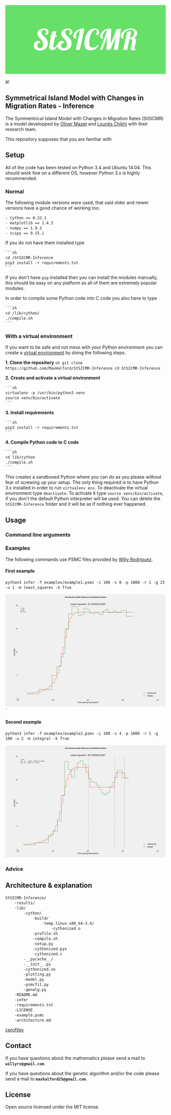 ![StSICMR](logo.png)

#! 

## Symmetrical Island Model with Changes in Migration Rates - Inference

The Symmentrical Island Model with Changes in Migration Rates (StSICMR) is a model developped by [Oliver Mazet](http://fr.viadeo.com/fr/profile/olivier.mazet1) and [Lounès Chikhi](https://www.wikiwand.com/en/Loun%C3%A8s_Chikhi) with their research team.

This repository supposes that you are familiar with 

## Setup

All of the code has been tested on Python 3.4 and Ubuntu 14.04. This should work fine on a different OS, however Python 3.x is highly recommended.

### Normal

The following module versions were used, that said older and newer versions have a good chance of working too.
	
	- Cython == 0.22.1
	- matplotlib == 1.4.3
	- numpy == 1.9.2
	- scipy == 0.15.1

If you do not have them installed type

	```sh
	cd /StSICMR-Inference
	pip3 install -r requirements.txt
	```
	
If you don't have ``pip`` installed then you can install the modules manually, this should be easy on any platform as all of them are extremely popular modules. 

In order to compile some Python code into C code you also have to type

	```sh
	cd /lib/cython/
	./compile.sh
	```
### With a virtual environment

If you want to be safe and not mess with your Python environment you can create a [virtual environment](http://docs.python-guide.org/en/latest/dev/virtualenvs/) by doing the following steps.

**1. Clone the repository**
	```sh
	git clone https://github.com/MaxHalford/StSICMR-Inference
	cd StSICMR-Inference
	```
	
**2. Create and activate a virtual environment**

	```sh
	virtualenv -p /usr/bin/python3 venv
	source venv/bin/activate
	```
	
**3. Install requirements**

	```sh
	pip3 install -r requirements.txt
	```

**4. Compile Python code to C code**

	```sh
	cd lib/cython
	./compile.sh
	```

This creates a sandboxed Python where you can do as you please without fear of screwing up your setup. The only thing required is to have Python 3.x installed in order to run ``virtualenv env``. To deactivate the virtual environment type ``deactivate``. To activate it type ``source venv/bin/activate``, if you don't the default Python interpreter will be used. You can delete the ``StSICMR-Inference`` folder and it will be as if nothing ever happened.

## Usage

### Command line arguments

### Examples

The following commands use PSMC files provided by [Willy Rodriguez](https://github.com/willyrv).

#### First example

	python3 infer -f examples/example1.psmc -i 100 -s 0 -p 1000 -r 1 -g 25 -u 1 -m least_squares -k True

![Example 1](examples/example1_0_switch.png)`

#### Second example

	python3 infer -f examples/example2.psmc -i 100 -s 4 -p 1000 -r 1 -g 100 -u 2 -m integral -k True

![Example 2](examples/example2_3_switch.png)

### Advice

## Architecture & explanation

    StSICMR-Inference/
        -results/
        -lib/
            -cython/
                -build/
                    -temp.linux-x86_64-3.4/
                        -cythonized.o
                -profile.sh
                -compile.sh
                -setup.py
                -cythonized.pyx
                -cythonized.c
            -__pycache__/
            -__init__.py
            -cythonized.so
            -plotting.py
            -model.py
            -psmcfit.py
            -genalg.py
        -README.md
        -infer
        -requirements.txt
        -LICENSE
        -example.psmc
        -architecture.md

[cprofilev](https://github.com/ymichael/cprofilev)

## Contact

If you have questions about the mathematics please send a mail to **``willyrv@gmail.com``**.

If you have questions about the genetic algorithm and/or the code please send a mail to **``maxhalford25@gmail.com``**.

## License

Open source licensed under the MIT license.
